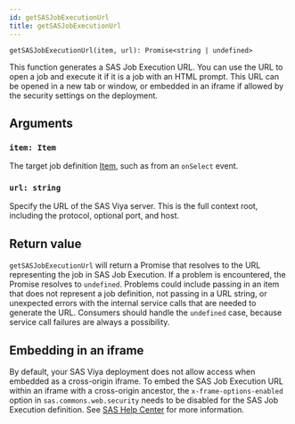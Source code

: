 ```yaml
---
id: getSASJobExecutionUrl
title: getSASJobExecutionUrl
---
```


```
getSASJobExecutionUrl(item, url): Promise<string | undefined>
```

This function generates a SAS Job Execution URL. You can use the URL to open a job and execute it if it is a job with an HTML prompt. This URL can be opened in a new tab or window, or embedded in an iframe if allowed by the security settings on the deployment.

## Arguments

### `item: Item`

The target job definition [Item](Item.md), such as from an `onSelect` event.

### `url: string`

Specify the URL of the SAS Viya server. This is the full context root, including the protocol, optional port, and host.

## Return value

`getSASJobExecutionUrl` will return a Promise that resolves to the URL representing the job in SAS Job Execution.
If a problem is encountered, the Promise resolves to `undefined`. Problems could include passing in an item that does not represent a job definition, not passing in a URL string, or unexpected errors with the internal service calls that are needed to generate the URL. Consumers should handle the `undefined` case, because service call failures are always a possibility.

## Embedding in an iframe

By default, your SAS Viya deployment does not allow access when embedded as a cross-origin iframe. To embed the SAS Job Execution URL within an iframe with a cross-origin ancestor, the `x-frame-options-enabled` option in `sas.commons.web.security` needs to be disabled for the SAS Job Execution definition. See <a target="_blank" href="https://documentation.sas.com/doc/en/sasadmincdc/v_023/calconfigref/p1fejrlg8b007jn1krvvwzy5q7tn.htm#n08078sasconfiguration0admin">SAS Help Center</a> for more information.